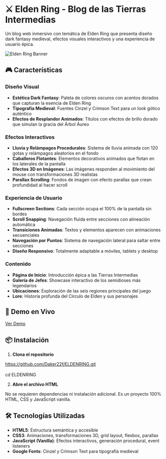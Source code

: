 # ⚔️ Elden Ring - Blog de las Tierras Intermedias

Un blog web inmersivo con temática de Elden Ring que presenta diseño dark fantasy medieval, efectos visuales interactivos y una experiencia de usuario épica.

![Elden Ring Banner](https://images.unsplash.com/photo-1518709268805-4e9042af9f23?w=1200&h=400&fit=crop)

## 🎮 Características

### Diseño Visual
- **Estética Dark Fantasy**: Paleta de colores oscuros con acentos dorados que capturan la esencia de Elden Ring
- **Tipografía Medieval**: Fuentes Cinzel y Crimson Text para un look gótico auténtico
- **Efectos de Resplandor Animados**: Títulos con efectos de brillo dorado que simulan la gracia del Árbol Áureo

### Efectos Interactivos
- **Lluvia y Relámpagos Procedurales**: Sistema de lluvia animada con 120 gotas y relámpagos aleatorios en el fondo
- **Caballeros Flotantes**: Elementos decorativos animados que flotan en los laterales de la pantalla
- **Efectos 3D en Imágenes**: Las imágenes responden al movimiento del mouse con transformaciones 3D realistas
- **Parallax Scrolling**: Fondos de imagen con efecto parallax que crean profundidad al hacer scroll

### Experiencia de Usuario
- **Fullscreen Sections**: Cada sección ocupa el 100% de la pantalla sin bordes
- **Scroll Snapping**: Navegación fluida entre secciones con alineación automática
- **Transiciones Animadas**: Textos y elementos aparecen con animaciones secuenciales
- **Navegación por Puntos**: Sistema de navegación lateral para saltar entre secciones
- **Diseño Responsivo**: Totalmente adaptable a móviles, tablets y desktop

### Contenido
- **Página de Inicio**: Introducción épica a las Tierras Intermedias
- **Galería de Jefes**: Showcase interactivo de los semidioses más legendarios
- **Ubicaciones**: Exploración de las seis regiones principales del juego
- **Lore**: Historia profunda del Círculo de Elden y sus personajes

## 🚀 Demo en Vivo

[Ver Demo](tu-url-aqui) 

## 📦 Instalación

1. **Clona el repositorio**

https://github.com/Daker22f/ELDENRING.git <br> <br>
cd ELDENRING

2. **Abre el archivo HTML**


No se requieren dependencias ni instalación adicional. Es un proyecto 100% HTML, CSS y JavaScript vanilla.

## 🛠️ Tecnologías Utilizadas

- **HTML5**: Estructura semántica y accesible
- **CSS3**: Animaciones, transformaciones 3D, grid layout, flexbox, parallax
- **JavaScript (Vanilla)**: Efectos interactivos, generación procedural, event listeners
- **Google Fonts**: Cinzel y Crimson Text para tipografía medieval


